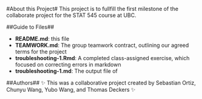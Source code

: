 #About this Project#
This project is to fullfill the first milestone of the collaborate project for the STAT 545 course at UBC.


##Guide to Files##
* **README.md**: this file
* **TEAMWORK.md**: The group teamwork contract, outlining our agreed terms for the project
* **troubleshooting-1.Rmd**: A completed class-assigned exercise, which focused on correcting errors in markdown
* **troubleshooting-1.md**: The output file of 

##Authors##
:sparkles: This was a collaborative project created by Sebastian Ortiz, Chunyu Wang, Yubo Wang, and Thomas Deckers :sparkles:
